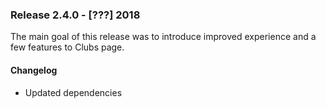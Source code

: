 ### Release 2.4.0 - [???] 2018

The main goal of this release was to introduce improved experience and a few features to Clubs page.
  
#### Changelog
* Updated dependencies 
